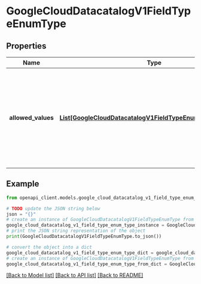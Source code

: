 # GoogleCloudDatacatalogV1FieldTypeEnumType


## Properties

Name | Type | Description | Notes
------------ | ------------- | ------------- | -------------
**allowed_values** | [**List[GoogleCloudDatacatalogV1FieldTypeEnumTypeEnumValue]**](GoogleCloudDatacatalogV1FieldTypeEnumTypeEnumValue.md) | The set of allowed values for this enum. This set must not be empty and can include up to 100 allowed values. The display names of the values in this set must not be empty and must be case-insensitively unique within this set. The order of items in this set is preserved. This field can be used to create, remove, and reorder enum values. To rename enum values, use the &#x60;RenameTagTemplateFieldEnumValue&#x60; method. | [optional] 

## Example

```python
from openapi_client.models.google_cloud_datacatalog_v1_field_type_enum_type import GoogleCloudDatacatalogV1FieldTypeEnumType

# TODO update the JSON string below
json = "{}"
# create an instance of GoogleCloudDatacatalogV1FieldTypeEnumType from a JSON string
google_cloud_datacatalog_v1_field_type_enum_type_instance = GoogleCloudDatacatalogV1FieldTypeEnumType.from_json(json)
# print the JSON string representation of the object
print(GoogleCloudDatacatalogV1FieldTypeEnumType.to_json())

# convert the object into a dict
google_cloud_datacatalog_v1_field_type_enum_type_dict = google_cloud_datacatalog_v1_field_type_enum_type_instance.to_dict()
# create an instance of GoogleCloudDatacatalogV1FieldTypeEnumType from a dict
google_cloud_datacatalog_v1_field_type_enum_type_from_dict = GoogleCloudDatacatalogV1FieldTypeEnumType.from_dict(google_cloud_datacatalog_v1_field_type_enum_type_dict)
```
[[Back to Model list]](../README.md#documentation-for-models) [[Back to API list]](../README.md#documentation-for-api-endpoints) [[Back to README]](../README.md)



